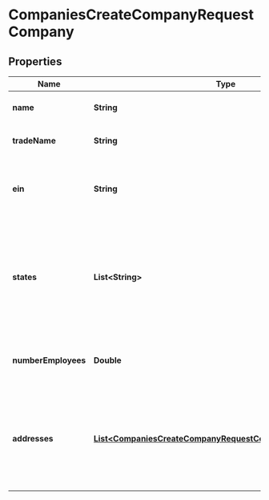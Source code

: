 

# CompaniesCreateCompanyRequestCompany


## Properties

| Name | Type | Description | Notes |
|------------ | ------------- | ------------- | -------------|
|**name** | **String** | The legal name of the company. |  |
|**tradeName** | **String** | The name of the company. |  [optional] |
|**ein** | **String** | The employer identification number (EIN) of the company. |  [optional] |
|**states** | **List&lt;String&gt;** | The states in which the company operates. States should be included by their two letter code, i.e. NY for New York.  |  [optional] |
|**numberEmployees** | **Double** | The number of employees in the company. |  [optional] |
|**addresses** | [**List&lt;CompaniesCreateCompanyRequestCompanyAddressesInner&gt;**](CompaniesCreateCompanyRequestCompanyAddressesInner.md) | The locations for the company. This includes mailing, work, and filing addresses. |  [optional] |



